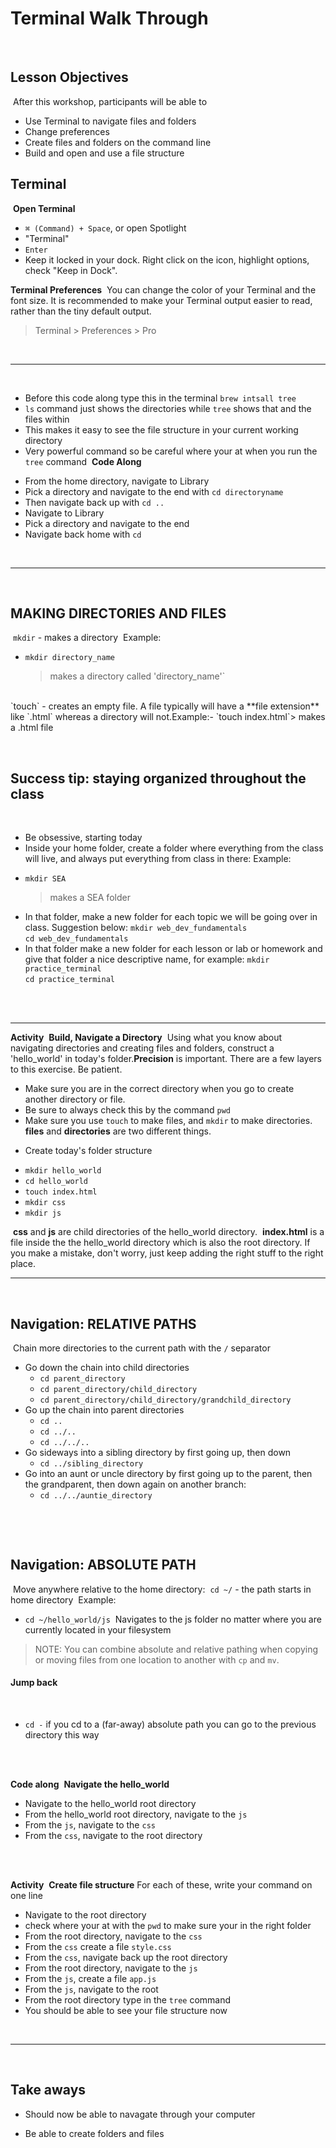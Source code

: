 # Terminal Walk Through
​
## Lesson Objectives
​
After this workshop, participants will be able to
​
* Use Terminal to navigate files and folders
* Change preferences
* Create files and folders on the command line
* Build and open and use a file structure

## Terminal
​
**Open Terminal**
​
- `⌘ (Command) + Space`, or open Spotlight
- "Terminal"
- `Enter`
​
- Keep it locked in your dock. Right click on the icon, highlight options, check "Keep in Dock".
​

**Terminal Preferences**
​
You can change the color of your Terminal and the font size. It is recommended to make your Terminal output easier to read, rather than the tiny default output.
​
> Terminal > Preferences > Pro
​
<br>
<hr>
​

- Before this code along type this in the terminal `brew intsall tree`
- `ls` command just shows the directories while `tree` shows that and the files within
- This makes it easy to see the file structure in your current working directory
- Very powerful command so be careful where your at when you run the `tree` command
​
**Code Along**
​

* From the home directory, navigate to Library
* Pick a directory and navigate to the end with `cd directoryname`
* Then navigate back up with `cd ..`
* Navigate to Library
* Pick a directory and navigate to the end
* Navigate back home with `cd`
​
<br>
<hr>
​

## MAKING DIRECTORIES AND FILES
​
`mkdir` - makes a directory
​
Example:
​
- `mkdir directory_name`
​
	> makes a directory called 'directory_name'`
​
<br>
​
`touch` - creates an empty file. A file typically will have a **file extension** like `.html` whereas a directory will not.
​
​
Example:
​
- `touch index.html`
​
	> makes a .html file
​
<br>

​
## Success tip: staying organized throughout the class
​
* Be obsessive, starting today
* Inside your home folder, create a folder where everything from the class will live, and always put everything from class in there:
​
Example:
​
- `mkdir SEA`
​
	> makes a SEA folder


* In that folder, make a new folder for each topic we will be going over in class. Suggestion below:
​
`mkdir web_dev_fundamentals`<br>
`cd web_dev_fundamentals`
​
* In that folder make a new folder for each lesson or lab or homework and give that folder a nice descriptive name, for example:
​
`mkdir practice_terminal`<br>
`cd practice_terminal`
​
​
<br>
​<hr>

**Activity**
​
**Build, Navigate a Directory**
​
Using what you know about navigating directories and creating files and folders, construct a 'hello_world' in today's folder.
​
**Precision** is important. There are a few layers to this exercise. Be patient.
​
- Make sure you are in the correct directory when you go to create another directory or file.
- Be sure to always check this by the command `pwd`
- Make sure you use `touch` to make files, and `mkdir` to make directories. **files** and **directories** are two different things.
​
* Create today's folder structure
- `mkdir hello_world`
- `cd hello_world`​
- `touch index.html`
- `mkdir css`
- `mkdir js`

​
**css** and **js** are child directories of the hello_world directory.
​
**index.html** is a file inside the the hello_world directory which is also the root directory.
​
If you make a mistake, don't worry, just keep adding the right stuff to the right place.
​
​
<br>
<hr>
​

## Navigation: RELATIVE PATHS
​
Chain more directories to the current path with the `/` separator
​
- Go down the chain into child directories
	- `cd parent_directory`
	- `cd parent_directory/child_directory`
	- `cd parent_directory/child_directory/grandchild_directory`
​
- Go up the chain into parent directories
	- `cd ..`
	- `cd ../..`
	- `cd ../../..`
​
- Go sideways into a sibling directory by first going up, then down
	- `cd ../sibling_directory`
​
- Go into an aunt or uncle directory by first going up to the parent, then the grandparent, then down again on another branch:
​
	- `cd ../../auntie_directory`
​
<br>

​
## Navigation: ABSOLUTE PATH
​
Move anywhere relative to the home directory: 
​
`cd ~/` - the path starts in home directory
​
Example:
​
- `cd ~/hello_world/js`
​
Navigates to the js folder no matter where you are currently located in your filesystem
​
> NOTE: You can combine absolute and relative pathing when copying or moving files from one location to another with `cp` and `mv`.
​
#### Jump back
​
- `cd -` if you cd to a (far-away) absolute path you can go to the previous directory this way
​

<br>
​

**Code along**
​
**Navigate the hello_world**
​
* Navigate to the hello_world root directory
* From the hello_world root directory, navigate to the `js`
* From the `js`, navigate to the `css`
* From the `css`, navigate to the root directory
​
<br>
​

**Activity**
​
**Create file structure**
​
For each of these, write your command on one line
​
* Navigate to the root directory
* check where your at with the `pwd` to make sure your in the right folder
* From the root directory, navigate to the `css`
* From the `css` create a file `style.css`
* From the `css`, navigate back up the root directory
* From the root directory, navigate to the `js`
* From the `js`, create a file `app.js`
* From the `js`, navigate to the root
* From the root directory type in the `tree` command
* You should be able to see your file structure now

​
<br>
<hr>

​
## Take aways

- Should now be able to navagate through your computer

- Be able to create folders and files



